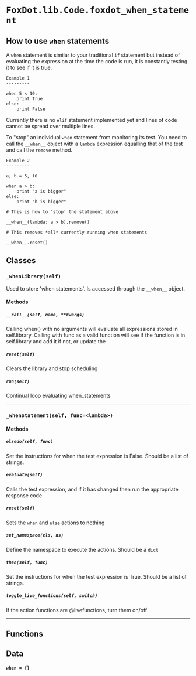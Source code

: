 # `FoxDot.lib.Code.foxdot_when_statement`

How to use `when` statements
----------------------------

A `when` statement is similar to your traditional `if` statement but
instead of evaluating the expression at the time the code is run, it
is constantly testing it to see if it is true.

```
Example 1
---------

when 5 < 10:
    print True
else:
    print False
```

Currently there is no `elif` statement implemented yet and lines of code
cannot be spread over multiple lines.

To "stop" an individual `when` statement from monitoring its test. You
need to call the `__when__` object with a `lambda` expression equalling
that of the test and call the `remove` method.

```
Example 2
---------

a, b = 5, 10

when a > b:
    print "a is bigger"
else:
    print "b is bigger"

# This is how to 'stop' the statement above

__when__(lambda: a > b).remove()

# This removes *all* currently running when statements

__when__.reset()
```

## Classes

### `_whenLibrary(self)`

Used to store 'when statements'. Is accessed through the `__when__` object.
    

#### Methods

##### `__call__(self, name, **kwargs)`

Calling when() with no arguments will evaluate all expressions
stored in self.library. Calling with func as a valid function
will see if the function is in self.library and add it if not,
or update the 

##### `reset(self)`

Clears the library and stop scheduling 

##### `run(self)`

Continual loop evaluating when_statements
        

---

### `_whenStatement(self, func=<lambda>)`



#### Methods

##### `elsedo(self, func)`

Set the instructions for when the test expression is False. Should
be a list of strings. 

##### `evaluate(self)`

Calls the test expression, and if it has changed then
run the appropriate response code 

##### `reset(self)`

Sets the `when` and `else` actions to nothing 

##### `set_namespace(cls, ns)`

Define the namespace to execute the actions. Should be a `dict` 

##### `then(self, func)`

Set the instructions for when the test expression is True. Should
be a list of strings. 

##### `toggle_live_functions(self, switch)`

If the action functions are @livefunctions, turn them on/off 

---

## Functions

## Data

#### `when = {}`

